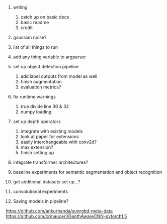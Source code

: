 1. writing
   1. catch up on basic docs
   1. basic readme
   1. credit
1. gaussian noise?
1. list of all things to run   
1. add any thing variable to argparser   
1. set up object detection pipeline
   1. add label outputs from model as well
   1. finish augmentation
   1. evaluation metrics?
1. fix runtime warnings
      1. true divide line 30 & 32
      1. numpy loading
1. set up depth operators
    1. integrate with existing models
    1. look at paper for extensions   
    1. easily interchangeable with conv2d?
    1. max extension?
    1. finish setting up
1. integrate transformer architectures?   
1. baseline experiments for semantic segmentation and object recognition
1. get additional datasets set up...?
1. convolutional experiments

1. Saving models in pipeline?

https://github.com/ankurhanda/sunrgbd-meta-data
https://github.com/crmauceri/DepthAwareCNN-pytorch1.5